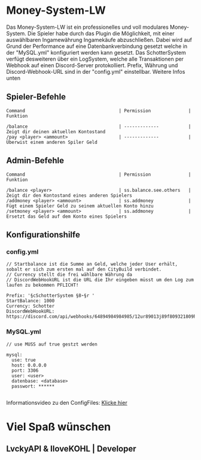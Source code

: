 # Money-System-LW

Das Money-System-LW ist ein professionelles und voll modulares Money-System.
Die Spieler habe durch das Plugin die Möglichkeit, mit einer auswählbaren Ingamewährung Ingamekäufe abzuschließen. 
Dabei wird auf Grund der Performance auf eine Datenbankverbindung gesetzt welche in der "MySQL.yml" konfiguriert werden kann gesetzt.
Das SchotterSystem verfügt desweiteren über ein LogSystem, welche alle Transaktionen per Webhook auf einen Discord-Server protokolliert.
Prefix, Währung  und Discord-Webhook-URL sind in der "config.yml" einstellbar. Weitere Infos unten

## Spieler-Befehle

```
Command                                   | Permission              | Funktion

/balance                                  | -------------           | Zeigt dir deinen aktuellen Kontostand
/pay <player> <ammount>                   | -------------           | Überwist einem anderen Spiler Geld
```


## Admin-Befehle

```
Command                                   | Permission              | Funktion

/balance <player>                         | ss.balance.see.others   | Zeigt dir den Kontostand eines anderen Spielers
/addmoney <player> <ammount>              | ss.addmoney             | Fügt einem Spieler Geld zu seinem aktuellen Konto hinzu
/setmoney <player> <ammount>              | ss.addmoney             | Ersetzt das Geld auf dem Konto eines Spielers
```


## Konfigurationshilfe

### config.yml
```
// Startbalance ist die Summe an Geld, welche jeder User erhält, sobalt er sich zum ersten mal auf den CityBuild verbindet.
// Currency stellt die frei wählbare Währung da
// DiscordWebHookURL ist die URL die Ihr eingeben müsst um den Log zum laufen zu bekommen PFLICHT!

Prefix: '§cSchotterSystem §8➛§r '
StartBalance: 1000
Currency: Schotter
DiscordWebHookURL: https://discord.com/api/webhooks/64894984984985/12ur89013j89f809321809hf89h2894h8fh3w8

```

### MySQL.yml

```
// use MUSS auf true gestzt werden

mysql:
  use: true
  host: 0.0.0.0
  port: 3306
  user: <user>
  datenbase: <database>
  passwort: ******
  
```

Informationsvideo zu den ConfigFiles: [Klicke hier](https://youtu.be/TqrZ_ag3JTE)

# Viel Spaß wünschen
## LvckyAPI & IloveKOHL | Developer

